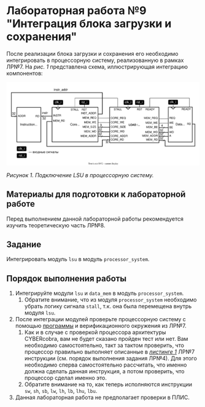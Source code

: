 # Лабораторная работа №9 "Интеграция блока загрузки и сохранения"

После реализации блока загрузки и сохранения его необходимо интегрировать в процессорную систему, реализованную в рамках ЛР№7. На _рис. 1_ представлена схема, иллюстрирующая интеграцию компонентов:

![../../.pic/Labs/lab_08_lsu/fig_01.drawio.svg](../../.pic/Labs/lab_08_lsu/fig_01.drawio.svg)

_Рисунок 1. Подключение LSU в процессорную систему._

## Материалы для подготовки к лабораторной работе

Перед выполнением данной лабораторной работы рекомендуется изучить теоретическую часть ЛР№8.

## Задание

Интегрировать модуль `lsu` в модуль `processor_system`.

## Порядок выполнения работы

1. Интегрируйте модули `lsu` и `data_mem` в модуль `processor_system`.
   1. Обратите внимание, что из модуля `processor_system` необходимо убрать логику сигнала `stall`, т.к. она была перемещена внутрь модуля `lsu`.
2. После интеграции модулей проверьте процессорную систему с помощью [программы](../07.%20Datapath/#Задание) и верификационного окружения из ЛР№7.
   1. Как и в случае с проверкой процессора архитектуры CYBERcobra, вам не будет сказано пройден тест или нет. Вам необходимо самостоятельно, такт за тактом проверить, что процессор правильно выполняет описанные в [_листинге 1_](../07.%20Datapath/#Задание) ЛР№7 инструкции (см. порядок выполнения задания ЛР№4). Для этого необходимо сперва самостоятельно рассчитать, что именно должна сделать данная инструкция, а потом проверить, что процессор сделал именно это.
   2. Обратите внимание на то, как теперь исполняются инструкции `sw`, `sh`, `sb`, `lw`, `lh`, `lb`, `lhu`, `lbu`.
3. Данная лабораторная работа не предполагает проверки в ПЛИС.
